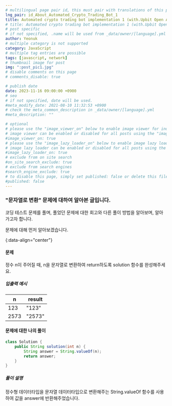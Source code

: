 ```yaml
---
# multilingual page pair id, this must pair with translations of this page. (This name must be unique)
lng_pair: id_About_Automated_Crypto_Trading_Bot_1
title: Automated crypto trading bot implementation 1 (with.Upbit Open API)
# title: Automated crypto trading bot implementation 1 (with.Upbit Open API)
# post specific
# if not specified, .name will be used from _data/owner/[language].yml
author: Yeonuk
# multiple category is not supported
category: JavaScript
# multiple tag entries are possible
tags: [javascript, network]
# thumbnail image for post
img: ":post_pic1.jpg"
# disable comments on this page
# comments_disable: true

# publish date
date: 2023-11-16 09:00:00 +0900
# seo
# if not specified, date will be used.
#meta_modify_date: 2021-08-10 11:32:53 +0900
# check the meta_common_description in _data/owner/[language].yml
#meta_description: ""

# optional
# please use the "image_viewer_on" below to enable image viewer for individual pages or posts (_posts/ or [language]/_posts folders).
# image viewer can be enabled or disabled for all posts using the "image_viewer_posts: true" setting in _data/conf/main.yml.
#image_viewer_on: true
# please use the "image_lazy_loader_on" below to enable image lazy loader for individual pages or posts (_posts/ or [language]/_posts folders).
# image lazy loader can be enabled or disabled for all posts using the "image_lazy_loader_posts: true" setting in _data/conf/main.yml.
#image_lazy_loader_on: true
# exclude from on site search
#on_site_search_exclude: true
# exclude from search engines
#search_engine_exclude: true
# to disable this page, simply set published: false or delete this file
#published: false
---
```


<!-- outline-start -->

### "문자열로 변환" 문제에 대하여 알아본 글입니다.

코딩 테스트 문제를 풀며, 풀었던 문제에 대한 회고와 다른 풀이 방법을 알아보며, 알아가고자 합니다.

문제에 대해 먼저 알아보겠습니다.

{:data-align="center"}

<!-- outline-end -->

#### 문제

정수 n이 주어질 때, n을 문자열로 변환하여 return하도록 solution 함수를 완성해주세요.

##### 입출력 예시

| n    | result |
| ---- | ------ |
| 123  | "123"  |
| 2573 | "2573" |

#### 문제에 대한 나의 풀이

```java
class Solution {
    public String solution(int n) {
        String answer = String.valueOf(n);
        return answer;
    }
}
```

##### 풀이 설명

정수형 데이터타입을 문자열 데이터타입으로 변환해주는 String.valueOf 함수를 사용하여 값을 answer에 반환해주었습니다.
